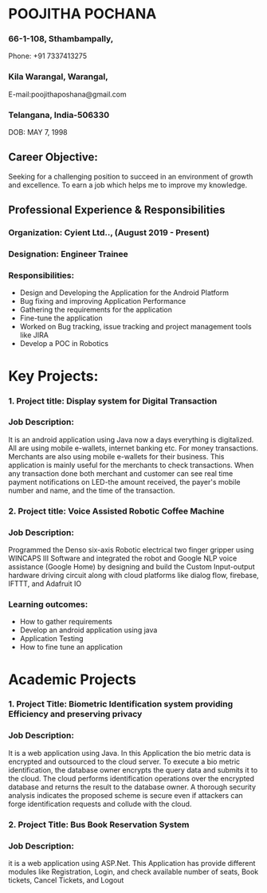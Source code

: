 <h1>POOJITHA POCHANA</h1>
<h3> 66-1-108, Sthambampally,</h3>	Phone: +91 7337413275
<h3>Kila Warangal, Warangal,</h3>	E-mail:poojithaposhana@gmail.com
<h3>Telangana, India-506330</h3>	DOB: MAY 7, 1998
  <h2>Career Objective:</h2>
  <p>Seeking for a challenging position to succeed in an environment of growth and excellence. To earn a job which helps me to improve my knowledge.</p>
  <h2>Professional Experience & Responsibilities </h2>
  <h3>Organization: Cyient Ltd.., (August 2019 - Present)</h3>
  <h3>Designation: Engineer Trainee</h3>
  <h3>Responsibilities:</h3>
  <ul>
    <li>Design and Developing the Application for the Android Platform</li>
<li>Bug fixing and improving Application Performance</li>
<li>Gathering the requirements for the application</li>
 <li>Fine-tune the application</li>
    <li>Worked on Bug tracking, issue tracking and project management tools like JIRA</li>
<li>	Develop a POC in Robotics  </li>

  </ul>
  <h1> Key Projects:</h1>

<h3>1. Project title: Display system for Digital Transaction</h3>
<h3>Job Description: </h3><p>It is an android application using Java now a days everything is digitalized. All are using mobile e-wallets, internet banking etc. For money transactions. Merchants are also using mobile e-wallets for their business. This application is mainly useful for the merchants to check transactions. When any transaction  done both  merchant  and  customer  can  see real  time  payment  notifications  on LED-the  amount  received, the  payer's  mobile  number  and  name, and  the  time  of the transaction.</p>

<h3>2. Project title: Voice Assisted Robotic Coffee Machine</h3>
<h3>Job Description:</h3> <p>Programmed the Denso six-axis Robotic electrical two finger gripper using WINCAPS III Software and integrated the robot and Google NLP voice assistance (Google Home) by designing and build the Custom Input-output hardware driving circuit along with cloud platforms like dialog flow, firebase, IFTTT, and Adafruit IO</p>

<h3>Learning outcomes:</h3>
<ul><li>How to gather requirements</li>
 <li>Develop an android application using java</li>
 <li>Application Testing</li>
 <li>How to fine tune an application</li></ul>
<h1>Academic Projects</h1>
<h3>1. Project Title: Biometric Identification system providing Efficiency and preserving privacy</h3>

<h3>Job Description:</h3><p> It is a web application using Java. In this Application the bio metric data is encrypted and outsourced to the cloud server. To execute a bio metric identification, the database owner encrypts the query data and submits it to the cloud.  The cloud performs identification operations over the encrypted database and returns the result to the database owner. A thorough security analysis indicates the proposed scheme is secure even if attackers can forge identification requests and collude with the cloud.</p3>

<h3>2. Project Title: Bus Book Reservation System </h3>

<h3>Job Description:</h3><p> it is a web application using ASP.Net. This Application has provide different modules like Registration, Login, and check available number of seats, Book tickets, Cancel Tickets, and Logout</p>


  
  


